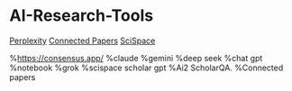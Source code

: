 # AI-Research-Tools

[Perplexity](https://www.perplexity.ai/academic)
[Connected Papers](https://www.connectedpapers.com/)
[SciSpace](https://scispace.com/)


%https://consensus.app/
%claude
%gemini
%deep seek
%chat gpt
%notebook
%grok
%scispace scholar gpt
%Ai2 ScholarQA.
%Connected papers
